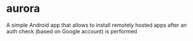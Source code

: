# aurora
A simple Android app that allows to install remotely hosted apps after an auth check (based on Google account) is performed

